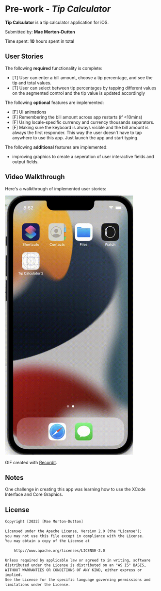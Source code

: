 
# Pre-work - *Tip Calculator*

**Tip Calculator** is a tip calculator application for iOS.

Submitted by: **Mae Morton-Dutton**

Time spent: **10** hours spent in total

## User Stories

The following **required** functionality is complete:

* [T] User can enter a bill amount, choose a tip percentage, and see the tip and total values.
* [T] User can select between tip percentages by tapping different values on the segmented control and the tip value is updated accordingly

The following **optional** features are implemented:

* [F] UI animations
* [F] Remembering the bill amount across app restarts (if <10mins)
* [F] Using locale-specific currency and currency thousands separators.
* [F] Making sure the keyboard is always visible and the bill amount is always the first responder. This way the user doesn't have to tap anywhere to use this app. Just launch the app and start typing.

The following **additional** features are implemented:

- improving graphics to create a seperation of user interactive fields and output fields.

## Video Walkthrough

Here's a walkthrough of implemented user stories:

<img src='tipCalculator.gif' title='Video Walkthrough' width='' alt='Video Walkthrough' />

GIF created with [Recordit](https://recordit.co/).

## Notes

One challenge in creating this app was learning how to use the XCode Interface and Core Graphics.

## License

    Copyright [2022] [Mae Morton-Dutton]

    Licensed under the Apache License, Version 2.0 (the "License");
    you may not use this file except in compliance with the License.
    You may obtain a copy of the License at

        http://www.apache.org/licenses/LICENSE-2.0

    Unless required by applicable law or agreed to in writing, software
    distributed under the License is distributed on an "AS IS" BASIS,
    WITHOUT WARRANTIES OR CONDITIONS OF ANY KIND, either express or implied.
    See the License for the specific language governing permissions and
    limitations under the License.
